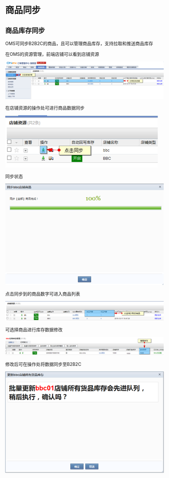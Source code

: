 # 商品同步


## 商品库存同步

OMS可同步B2B2C的商品，且可以管理商品库存，支持拉取和推送商品库存

在OMS的资源管理，前端店铺可以看到店铺资源

![](images/oms12.png)

在店铺资源的操作处可进行商品数据同步

![](images/oms13.png)

同步状态

![](images/oms14.png)

点击同步到的商品数字可进入商品列表

![](images/oms15.png)

可选择商品进行库存数据修改

![](images/oms16.png)

修改后可在操作处将数据同步至B2B2C

![](images/oms17.png)